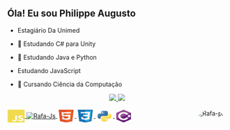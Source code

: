 ## Óla! Eu sou Philippe Augusto

-    Estagiário Da Unimed
- 🔭 Estudando C# para Unity

- 🌱 Estudando Java e Python
-    Estudando JavaScript
- 👯 Cursando Ciência da Computação

<div align="center">
    <img![219673 (1)](https://github.com/PhilippeAU/PhilippeAU/assets/92548685/79874818-f58a-41b9-9b3a-6d06f46807e2)/>
</div>


<div align="center">
  <a href="https://github.com/PhilippeAU">
  <img height="180em" src="https://github-readme-stats.vercel.app/api?username=PhilippeAU&show_icons=true&theme=tokyonight&include_all_commits=true&count_private=true"/>
  <img height="180em" src="https://github-readme-stats.vercel.app/api/top-langs/?username=PhilippeAU&layout=compact&langs_count=7&theme=tokyonight"/>
</div>
  
  <div style="display: inline_block"><br>
  <img align="center" alt="Philippe-Js" height="30" width="40" src="https://raw.githubusercontent.com/devicons/devicon/master/icons/javascript/javascript-plain.svg">
  <img align="center" alt="Rafa-Js" height="30" width="40" src="https://cdn.jsdelivr.net/gh/devicons/devicon/icons/java/java-original-wordmark.svg">
  <img align="center" alt="Rafa-HTML" height="30" width="40" src="https://raw.githubusercontent.com/devicons/devicon/master/icons/html5/html5-original.svg">
  <img align="center" alt="Rafa-CSS" height="30" width="40" src="https://raw.githubusercontent.com/devicons/devicon/master/icons/css3/css3-original.svg">
  <img align="center" alt="Rafa-Python" height="30" width="40" src="https://raw.githubusercontent.com/devicons/devicon/master/icons/python/python-original.svg">
  <img align="center" alt="Rafa-Csharp" height="30" width="40" src="https://raw.githubusercontent.com/devicons/devicon/master/icons/csharp/csharp-original.svg">
  <img align="right" alt="Rafa-pic" height="150" style="border-radius:50px;" src="https://cdn.discordapp.com/attachments/693260241520820275/909136488556556338/unknown.png">
</div>
  
  ##

